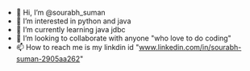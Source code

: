 - 👋 Hi, I’m @sourabh_suman
- 👀 I’m interested in python and java
- 🌱 I’m currently learning java jdbc
- 💞️ I’m looking to collaborate with anyone "who love to do coding"
- 📫 How to reach me is my linkdin id "www.linkedin.com/in/sourabh-suman-2905aa262"

<!---
sourabh1162/sourabh1162 is a ✨ special ✨ repository because its `README.md` (this file) appears on your GitHub profile.
You can click the Preview link to take a look at your changes.
--->
